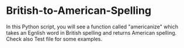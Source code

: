 # British-to-American-Spelling
In this Python script, you will see a function called "americanize" which takes an Egnlish word in British spelling and returns American spelling. Check also Test file for some examples. 
